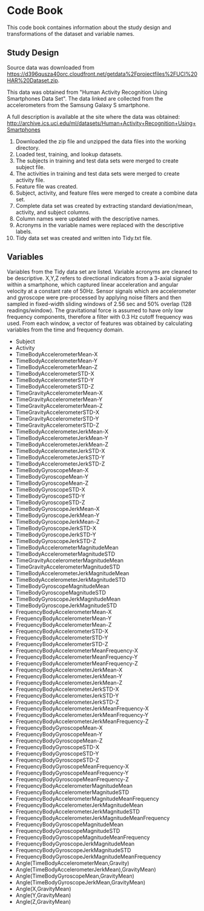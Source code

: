 Code Book
=========

This code book containes information about the study design and transformations of the dataset and variable names.

Study Design
------------

Source data was downloaded from <https://d396qusza40orc.cloudfront.net/getdata%2Fprojectfiles%2FUCI%20HAR%20Dataset.zip>. 

This data was obtained from "Human Activity Recognition Using Smartphones Data Set". The data linked are collected from the accelerometers from the Samsung Galaxy S smartphone. 

A full description is available at the site where the data was obtained: http://archive.ics.uci.edu/ml/datasets/Human+Activity+Recognition+Using+Smartphones

1. Downloaded the zip file and unzipped the data files into the working directory.
2. Loaded test, training, and lookup datasets.
3. The subjects in training and test data sets were merged to create subject file.
4. The activities in training and test data sets were merged to create activity file.
5. Feature file was created.
6. Subject, activity, and feature files were merged to create a combine data set.
7. Complete data set was created by extracting standard deviation/mean, activity, and subject columns.
8. Column names were updated with the descriptive names.
9. Acronyms in the variable names were replaced with the descriptive labels.
10. Tidy data set was created and written into Tidy.txt file.

Variables
---------

Variables from the Tidy data set are listed. Variable acronyms are cleaned to be descriptive. X,Y,Z refers to directional indicators from a 3-axial signaler within a smartphone, which captured linear acceleration and angular velocity at a constant rate of 50Hz. Sensor signals which are accelerometer and gyroscope were pre-processed by applying noise filters and then sampled in fixed-width sliding windows of 2.56 sec and 50% overlap (128 readings/window). The gravitational force is assumed to have only low frequency components, therefore a filter with 0.3 Hz cutoff frequency was used. From each window, a vector of features was obtained by calculating variables from the time and frequency domain.

 - Subject
 - Activity
 - TimeBodyAccelerometerMean-X
 - TimeBodyAccelerometerMean-Y
 - TimeBodyAccelerometerMean-Z
 - TimeBodyAccelerometerSTD-X
 - TimeBodyAccelerometerSTD-Y
 - TimeBodyAccelerometerSTD-Z
 - TimeGravityAccelerometerMean-X
 - TimeGravityAccelerometerMean-Y
 - TimeGravityAccelerometerMean-Z
 - TimeGravityAccelerometerSTD-X
 - TimeGravityAccelerometerSTD-Y
 - TimeGravityAccelerometerSTD-Z
 - TimeBodyAccelerometerJerkMean-X
 - TimeBodyAccelerometerJerkMean-Y
 - TimeBodyAccelerometerJerkMean-Z
 - TimeBodyAccelerometerJerkSTD-X
 - TimeBodyAccelerometerJerkSTD-Y
 - TimeBodyAccelerometerJerkSTD-Z
 - TimeBodyGyroscopeMean-X
 - TimeBodyGyroscopeMean-Y
 - TimeBodyGyroscopeMean-Z
 - TimeBodyGyroscopeSTD-X
 - TimeBodyGyroscopeSTD-Y
 - TimeBodyGyroscopeSTD-Z
 - TimeBodyGyroscopeJerkMean-X
 - TimeBodyGyroscopeJerkMean-Y
 - TimeBodyGyroscopeJerkMean-Z
 - TimeBodyGyroscopeJerkSTD-X
 - TimeBodyGyroscopeJerkSTD-Y
 - TimeBodyGyroscopeJerkSTD-Z
 - TimeBodyAccelerometerMagnitudeMean
 - TimeBodyAccelerometerMagnitudeSTD
 - TimeGravityAccelerometerMagnitudeMean
 - TimeGravityAccelerometerMagnitudeSTD
 - TimeBodyAccelerometerJerkMagnitudeMean
 - TimeBodyAccelerometerJerkMagnitudeSTD
 - TimeBodyGyroscopeMagnitudeMean
 - TimeBodyGyroscopeMagnitudeSTD
 - TimeBodyGyroscopeJerkMagnitudeMean
 - TimeBodyGyroscopeJerkMagnitudeSTD
 - FrequencyBodyAccelerometerMean-X
 - FrequencyBodyAccelerometerMean-Y
 - FrequencyBodyAccelerometerMean-Z
 - FrequencyBodyAccelerometerSTD-X
 - FrequencyBodyAccelerometerSTD-Y
 - FrequencyBodyAccelerometerSTD-Z
 - FrequencyBodyAccelerometerMeanFrequency-X
 - FrequencyBodyAccelerometerMeanFrequency-Y
 - FrequencyBodyAccelerometerMeanFrequency-Z
 - FrequencyBodyAccelerometerJerkMean-X
 - FrequencyBodyAccelerometerJerkMean-Y
 - FrequencyBodyAccelerometerJerkMean-Z
 - FrequencyBodyAccelerometerJerkSTD-X
 - FrequencyBodyAccelerometerJerkSTD-Y
 - FrequencyBodyAccelerometerJerkSTD-Z
 - FrequencyBodyAccelerometerJerkMeanFrequency-X
 - FrequencyBodyAccelerometerJerkMeanFrequency-Y
 - FrequencyBodyAccelerometerJerkMeanFrequency-Z
 - FrequencyBodyGyroscopeMean-X
 - FrequencyBodyGyroscopeMean-Y
 - FrequencyBodyGyroscopeMean-Z
 - FrequencyBodyGyroscopeSTD-X
 - FrequencyBodyGyroscopeSTD-Y
 - FrequencyBodyGyroscopeSTD-Z
 - FrequencyBodyGyroscopeMeanFrequency-X
 - FrequencyBodyGyroscopeMeanFrequency-Y
 - FrequencyBodyGyroscopeMeanFrequency-Z
 - FrequencyBodyAccelerometerMagnitudeMean
 - FrequencyBodyAccelerometerMagnitudeSTD
 - FrequencyBodyAccelerometerMagnitudeMeanFrequency
 - FrequencyBodyAccelerometerJerkMagnitudeMean
 - FrequencyBodyAccelerometerJerkMagnitudeSTD
 - FrequencyBodyAccelerometerJerkMagnitudeMeanFrequency
 - FrequencyBodyGyroscopeMagnitudeMean
 - FrequencyBodyGyroscopeMagnitudeSTD
 - FrequencyBodyGyroscopeMagnitudeMeanFrequency
 - FrequencyBodyGyroscopeJerkMagnitudeMean
 - FrequencyBodyGyroscopeJerkMagnitudeSTD
 - FrequencyBodyGyroscopeJerkMagnitudeMeanFrequency
 - Angle(TimeBodyAccelerometerMean,Gravity)
 - Angle(TimeBodyAccelerometerJerkMean),GravityMean)
 - Angle(TimeBodyGyroscopeMean,GravityMean)
 - Angle(TimeBodyGyroscopeJerkMean,GravityMean)
 - Angle(X,GravityMean)
 - Angle(Y,GravityMean)
 - Angle(Z,GravityMean)


